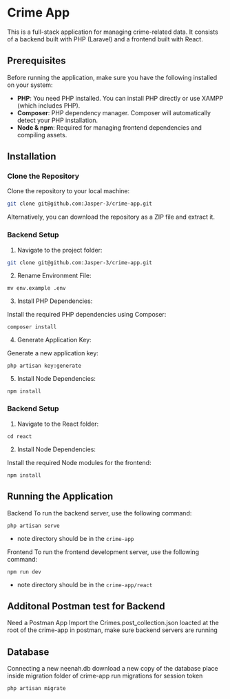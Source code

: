 # Crime App

This is a full-stack application for managing crime-related data. It consists of a backend built with PHP (Laravel) and a frontend built with React.

## Prerequisites

Before running the application, make sure you have the following installed on your system:

-   **PHP**: You need PHP installed. You can install PHP directly or use XAMPP (which includes PHP).
-   **Composer**: PHP dependency manager. Composer will automatically detect your PHP installation.
-   **Node & npm**: Required for managing frontend dependencies and compiling assets.

## Installation

### Clone the Repository

Clone the repository to your local machine:

```bash
git clone git@github.com:Jasper-3/crime-app.git
```

Alternatively, you can download the repository as a ZIP file and extract it.

### Backend Setup

1. Navigate to the project folder:

```bash
git clone git@github.com:Jasper-3/crime-app.git
```

2. Rename Environment File:

```
mv env.example .env
```

3. Install PHP Dependencies:

Install the required PHP dependencies using Composer:

```
composer install
```

4. Generate Application Key:

Generate a new application key:

```
php artisan key:generate
```

5. Install Node Dependencies:

```
npm install
```

### Backend Setup

1. Navigate to the React folder:

```
cd react
```

2. Install Node Dependencies:

Install the required Node modules for the frontend:

```
npm install
```

## Running the Application

Backend
To run the backend server, use the following command:

```
php artisan serve
```

-   note directory should be in the `crime-app`

Frontend
To run the frontend development server, use the following command:

```
npm run dev
```

-   note directory should be in the `crime-app/react`

## Additonal Postman test for Backend

Need a Postman App
Import the Crimes.post_collection.json loacted at the root of the crime-app in postman, make sure backend servers are running

## Database

Connecting a new neenah.db download a new copy of the database place inside migration folder of crime-app run migrations for session token

```
php artisan migrate
```

